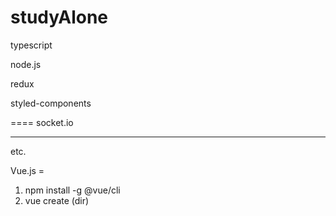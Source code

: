 # studyAlone

typescript

node.js

redux

styled-components

==== socket.io

-----
etc.

Vue.js = 
1. npm install -g @vue/cli
2. vue create (dir)
